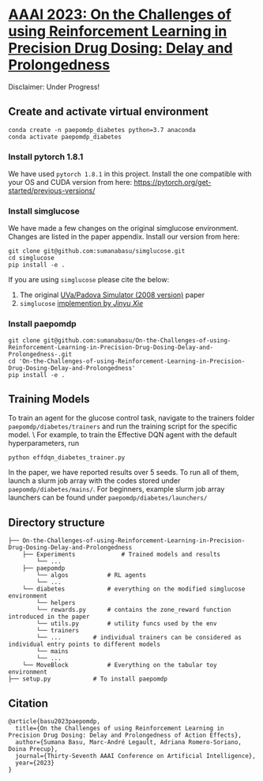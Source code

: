 # [AAAI 2023: On the Challenges of using Reinforcement Learning in Precision Drug Dosing: Delay and Prolongedness](https://arxiv-export1.library.cornell.edu/abs/2301.00512v1)

Disclaimer: Under Progress!

## Create and activate virtual environment
```
conda create -n paepomdp_diabetes python=3.7 anaconda
conda activate paepomdp_diabetes
```

### Install pytorch 1.8.1
We have used `pytorch 1.8.1` in this project. Install the one compatible with your OS and CUDA version from here: 
https://pytorch.org/get-started/previous-versions/

### Install simglucose
We have made a few changes on the original simglucose environment. Changes are listed in the paper appendix. Install our version from here:
```
git clone git@github.com:sumanabasu/simglucose.git
cd simglucose
pip install -e .
```
If you are using `simglucose` please cite the below:
1. The original [UVa/Padova Simulator (2008 version)](https://www.ncbi.nlm.nih.gov/pmc/articles/PMC4454102/) paper
2. `simglucose` [implemention by _Jinyu Xie_](https://github.com/jxx123/simglucose)

### Install paepomdp
```
git clone git@github.com:sumanabasu/On-the-Challenges-of-using-Reinforcement-Learning-in-Precision-Drug-Dosing-Delay-and-Prolongedness-.git
cd 'On-the-Challenges-of-using-Reinforcement-Learning-in-Precision-Drug-Dosing-Delay-and-Prolongedness'
pip install -e .
```

## Training Models
To train an agent for the glucose control task, navigate to the trainers folder `paepomdp/diabetes/trainers` and run the training script for the specific model. \\
For example, to train the Effective DQN agent with the default hyperparameters, run
```
python effdqn_diabetes_trainer.py
```
In the paper, we have reported results over 5 seeds. To run all of them, launch a slurm job array with the codes stored under `paepomdp/diabetes/mains/`.
For beginners, example slurm job array launchers can be found under `paepomdp/diabetes/launchers/`


## Directory structure
```
├── On-the-Challenges-of-using-Reinforcement-Learning-in-Precision-Drug-Dosing-Delay-and-Prolongedness
    ├── Experiments       		# Trained models and results
        └── ...
    ├── paepomdp     
        └── algos			# RL agents
	    └── ...
	└── diabetes			# everything on the modified simglucose environment
	    └── helpers
		└── rewards.py		# contains the zone_reward function introduced in the paper
		└── utils.py		# utility funcs used by the env
	    └── trainers
		└── ...			# individual trainers can be considered as individual entry points to different models
	    └── mains
		└── ...
	└── MoveBlock			# Everything on the tabular toy environment			
├── setup.py            # To install paepomdp
```

## Citation
```
@article{basu2023paepomdp,
  title={On the Challenges of using Reinforcement Learning in Precision Drug Dosing: Delay and Prolongedness of Action Effects},
  author={Sumana Basu, Marc-André Legault, Adriana Romero-Soriano, Doina Precup},
  journal={Thirty-Seventh AAAI Conference on Artificial Intelligence},
  year={2023}
}
```